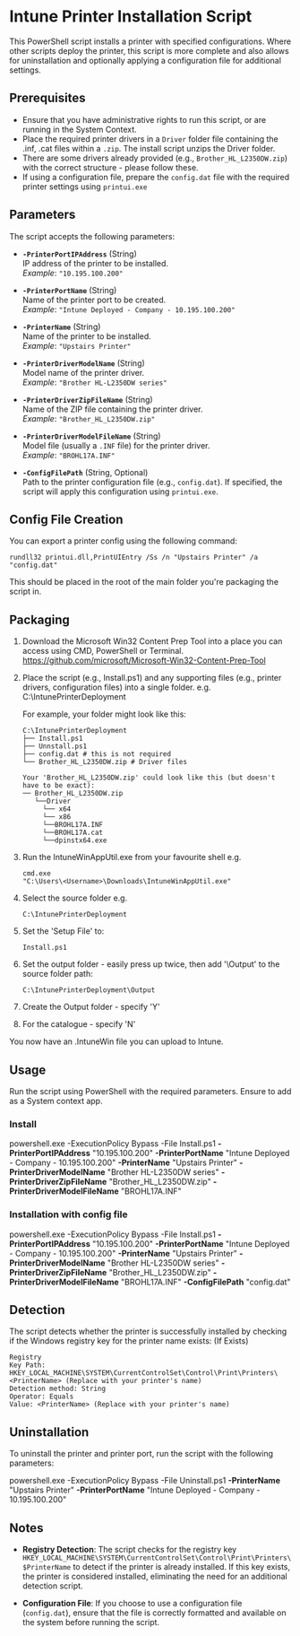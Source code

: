 # Intune Printer Installation Script

This PowerShell script installs a printer with specified configurations. 
Where other scripts deploy the printer, this script is more complete and also allows for uninstallation and optionally applying a configuration file for additional settings.

## Prerequisites

- Ensure that you have administrative rights to run this script, or are running in the System Context.
- Place the required printer drivers in a `Driver` folder file containing the .inf, .cat files within a `.zip`. The install script unzips the Driver folder.
- There are some drivers already provided (e.g., `Brother_HL_L2350DW.zip`) with the correct structure - please follow these.
- If using a configuration file, prepare the `config.dat` file with the required printer settings using `printui.exe`

## Parameters

The script accepts the following parameters:

- **`-PrinterPortIPAddress`** (String)  
  IP address of the printer to be installed.  
  _Example_: `"10.195.100.200"`

- **`-PrinterPortName`** (String)  
  Name of the printer port to be created.  
  _Example_: `"Intune Deployed - Company - 10.195.100.200"`

- **`-PrinterName`** (String)  
  Name of the printer to be installed.  
  _Example_: `"Upstairs Printer"`

- **`-PrinterDriverModelName`** (String)  
  Model name of the printer driver.  
  _Example_: `"Brother HL-L2350DW series"`

- **`-PrinterDriverZipFileName`** (String)  
  Name of the ZIP file containing the printer driver.  
  _Example_: `"Brother_HL_L2350DW.zip"`

- **`-PrinterDriverModelFileName`** (String)  
  Model file (usually a `.INF` file) for the printer driver.  
  _Example_: `"BROHL17A.INF"`

- **`-ConfigFilePath`** (String, Optional)  
  Path to the printer configuration file (e.g., `config.dat`). If specified, the script will apply this configuration using `printui.exe`.

## Config File Creation

You can export a printer config using the following command:
```
rundll32 printui.dll,PrintUIEntry /Ss /n "Upstairs Printer" /a "config.dat"
```
This should be placed in the root of the main folder you're packaging the script in.

## Packaging

  1. Download the Microsoft Win32 Content Prep Tool into a place you can access using CMD, PowerShell or Terminal.
     https://github.com/microsoft/Microsoft-Win32-Content-Prep-Tool
     
  2. Place the script (e.g., Install.ps1) and any supporting files (e.g., printer drivers, configuration files) into a single folder. e.g. C:\IntunePrinterDeployment

     For example, your folder might look like this:

     ```
     C:\IntunePrinterDeployment
     ├── Install.ps1
     ├── Unnstall.ps1 
     ├── config.dat # this is not required
     └── Brother_HL_L2350DW.zip # Driver files

     Your 'Brother_HL_L2350DW.zip' could look like this (but doesn't have to be exact):
     ── Brother_HL_L2350DW.zip
        └──Driver
          └── x64
          └── x86  
          └──BROHL17A.INF
          └──BROHL17A.cat
          └──dpinstx64.exe
     ```
  3. Run the IntuneWinAppUtil.exe from your favourite shell e.g.
     ```
     cmd.exe
     "C:\Users\<Username>\Downloads\IntuneWinAppUtil.exe"
   	 ```
     
  4. Select the source folder e.g.
     ```
     C:\IntunePrinterDeployment
     ```
     
  5. Set the 'Setup File' to:
     ```
     Install.ps1
     ``` 

  7. Set the output folder - easily press up twice, then add '\Output' to the source folder path:
     ```
     C:\IntunePrinterDeployment\Output
     ```
     
  8. Create the Output folder - specify 'Y'

  9. For the catalogue - specify 'N'

You now have an .IntuneWin file you can upload to Intune.
     
## Usage

Run the script using PowerShell with the required parameters. Ensure to add as a System context app.

### Install

powershell.exe -ExecutionPolicy Bypass -File Install.ps1 **-PrinterPortIPAddress** "10.195.100.200" **-PrinterPortName** "Intune Deployed - Company - 10.195.100.200" **-PrinterName** "Upstairs Printer" **-PrinterDriverModelName** "Brother HL-L2350DW series" **-PrinterDriverZipFileName** "Brother_HL_L2350DW.zip" **-PrinterDriverModelFileName** "BROHL17A.INF"

### Installation with config file

powershell.exe -ExecutionPolicy Bypass -File Install.ps1 **-PrinterPortIPAddress** "10.195.100.200" **-PrinterPortName** "Intune Deployed - Company - 10.195.100.200" **-PrinterName** "Upstairs Printer" **-PrinterDriverModelName** "Brother HL-L2350DW series" **-PrinterDriverZipFileName** "Brother_HL_L2350DW.zip" **-PrinterDriverModelFileName** "BROHL17A.INF" **-ConfigFilePath** "config.dat"

## Detection

The script detects whether the printer is successfully installed by checking if the Windows registry key for the printer name exists: (If Exists)

```
Registry
Key Path: HKEY_LOCAL_MACHINE\SYSTEM\CurrentControlSet\Control\Print\Printers\<PrinterName> (Replace with your printer's name)
Detection method: String
Operator: Equals
Value: <PrinterName> (Replace with your printer's name)
```

## Uninstallation

To uninstall the printer and printer port, run the script with the following parameters:

powershell.exe -ExecutionPolicy Bypass -File Uninstall.ps1 **-PrinterName** "Upstairs Printer" **-PrinterPortName** "Intune Deployed - Company - 10.195.100.200"

## Notes

- **Registry Detection**: The script checks for the registry key `HKEY_LOCAL_MACHINE\SYSTEM\CurrentControlSet\Control\Print\Printers\$PrinterName` to detect if the printer is already installed. If this key exists, the printer is considered installed, eliminating the need for an additional detection script.

- **Configuration File**: If you choose to use a configuration file (`config.dat`), ensure that the file is correctly formatted and available on the system before running the script.
